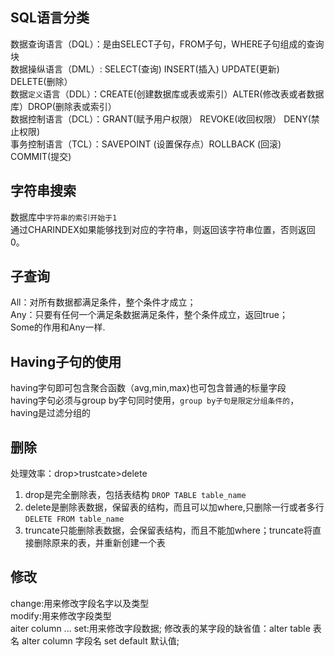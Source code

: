 
SQL语言分类
------------

数据查询语言（DQL）：是由SELECT子句，FROM子句，WHERE子句组成的查询块<br>
数据操纵语言（DML）: SELECT(查询) INSERT(插入) UPDATE(更新) DELETE(删除）<br>
数据`定义`语言（DDL）：CREATE(创建数据库或表或索引）ALTER(修改表或者数据库）DROP(删除表或索引）<br>
数据控制语言（DCL）：GRANT(赋予用户权限） REVOKE(收回权限） DENY(禁止权限)<br>
事务控制语言（TCL）：SAVEPOINT (设置保存点）ROLLBACK (回滚) COMMIT(提交)<br>


字符串搜索
----------
数据库中`字符串的索引开始于1`<br>
通过CHARINDEX如果能够找到对应的字符串，则返回该字符串位置，否则返回0。


子查询
------
All：对所有数据都满足条件，整个条件才成立；<br>
Any：只要有任何一个满足条数据满足条件，整个条件成立，返回true；<br>
Some的作用和Any一样.


Having子句的使用
----------------
having字句即可包含聚合函数（avg,min,max)也可包含普通的标量字段<br>
having字句必须与group by字句同时使用，`group by子句是限定分组条件的`，having是过滤分组的

删除
------
处理效率：drop>trustcate>delete  <br>
1. drop是完全删除表，包括表结构 `DROP TABLE table_name`<br>
2. delete是删除表数据，保留表的结构，而且可以加where,只删除一行或者多行  `DELETE FROM table_name` <br>
3. truncate只能删除表数据，会保留表结构，而且不能加where；truncate将直接删除原来的表，并重新创建一个表


修改
------
change:用来修改字段名字以及类型 <br>
modify:用来修改字段类型<br>
aiter column ... set:用来修改字段数据; 修改表的某字段的缺省值：alter table 表名 alter column 字段名 set default 默认值;

